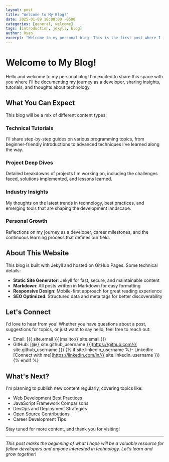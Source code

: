 ```yaml
---
layout: post
title: "Welcome to My Blog!"
date: 2025-01-09 10:00:00 -0500
categories: [general, welcome]
tags: [introduction, jekyll, blog]
author: Ryan
excerpt: "Welcome to my personal blog! This is the first post where I introduce myself and share what you can expect from this space."
---
```


# Welcome to My Blog!

Hello and welcome to my personal blog! I'm excited to share this space with you where I'll be documenting my journey as a developer, sharing insights, tutorials, and thoughts about technology.

## What You Can Expect

This blog will be a mix of different content types:

### Technical Tutorials
I'll share step-by-step guides on various programming topics, from beginner-friendly introductions to advanced techniques I've learned along the way.

### Project Deep Dives
Detailed breakdowns of projects I'm working on, including the challenges faced, solutions implemented, and lessons learned.

### Industry Insights
My thoughts on the latest trends in technology, best practices, and emerging tools that are shaping the development landscape.

### Personal Growth
Reflections on my journey as a developer, career milestones, and the continuous learning process that defines our field.

## About This Website

This blog is built with Jekyll and hosted on GitHub Pages. Some technical details:

- **Static Site Generator**: Jekyll for fast, secure, and maintainable content
- **Markdown**: All posts written in Markdown for easy formatting
- **Responsive Design**: Mobile-first approach for great reading experience
- **SEO Optimized**: Structured data and meta tags for better discoverability

## Let's Connect

I'd love to hear from you! Whether you have questions about a post, suggestions for topics, or just want to say hello, feel free to reach out:

- Email: [{{ site.email }}](mailto:{{ site.email }})
- GitHub: [@{{ site.github_username }}](https://github.com/{{ site.github_username }})
{% if site.linkedin_username %}- LinkedIn: [Connect with me](https://linkedin.com/in/{{ site.linkedin_username }}){% endif %}

## What's Next?

I'm planning to publish new content regularly, covering topics like:

- Web Development Best Practices
- JavaScript Framework Comparisons
- DevOps and Deployment Strategies
- Open Source Contributions
- Career Development Tips

Stay tuned for more content, and thank you for visiting!

---

*This post marks the beginning of what I hope will be a valuable resource for fellow developers and anyone interested in technology. Let's learn and grow together!*